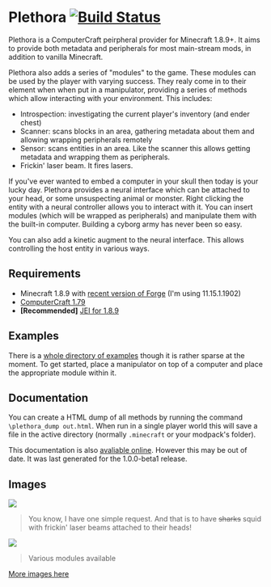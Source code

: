 # Plethora [![Build Status](https://travis-ci.org/SquidDev-CC/plethora.svg?branch=minecraft-1.8.9)](https://travis-ci.org/SquidDev-CC/plethora)

Plethora is a ComputerCraft peirpheral provider for Minecraft 1.8.9+. It aims to provide both metadata and peripherals
for most main-stream mods, in addition to vanilla Minecraft.

Plethora also adds a series of "modules" to the game. These modules can be used by the player with varying success.
They realy come in to their element when when put in a manipulator, providing a series of methods which allow
interacting with your environment. This includes:
 - Introspection: investigating the current player's inventory (and ender chest)
 - Scanner: scans blocks in an area, gathering metadata about them and allowing wrapping peripherals remotely
 - Sensor: scans entities in an area. Like the scanner this allows getting metadata and wrapping them as peripherals.
 - Frickin' laser beam. It fires lasers.

If you've ever wanted to embed a computer in your skull then today is your lucky day. Plethora provides a neural interface
which can be attached to your head, or some unsuspecting animal or monster. Right clicking the entity with a
neural controller allows you to interact with it. You can insert modules (which will be wrapped as peripherals) and
manipulate them with the built-in computer. Building a cyborg army has never been so easy.

You can also add a kinetic augment to the neural interface. This allows controlling the host entity in various ways.

## Requirements
 - Minecraft 1.8.9 with [recent version of Forge](http://files.minecraftforge.net/maven/net/minecraftforge/forge/index_1.8.9.html)
   (I'm using 11.15.1.1902)
 - [ComputerCraft 1.79](http://minecraft.curseforge.com/projects/computercraft)
 - **[Recommended]** [JEI for 1.8.9](http://minecraft.curseforge.com/projects/just-enough-items-jei)

## Examples
There is a [whole directory of examples](https://github.com/SquidDev-CC/ccjam-2016/tree/master/examples) though
it is rather sparse at the moment. To get started, place a manipulator on top of a computer and place the appropriate
module within it.

## Documentation
You can create a HTML dump of all methods by running the command `\plethora_dump out.html`. When run in a single player
world this will save a file in the active directory (normally `.minecraft` or your modpack's folder).

This documentation is also [avaliable online](http://squiddev-cc.github.io/plethora/docs.html). However this may
be out of date. It was last generated for the 1.0.0-beta1 release.

## Images
![](https://raw.githubusercontent.com/SquidDev-CC/ccjam-2016/master/images/Squids%20and%20Lasers.png)

> You know, I have one simple request. And that is to have ~~sharks~~ squid with frickin' laser beams attached to their heads!

![](https://raw.githubusercontent.com/SquidDev-CC/ccjam-2016/master/images/Modules.png)

> Various modules available

[More images here](https://github.com/SquidDev-CC/ccjam-2016/tree/master/images)
